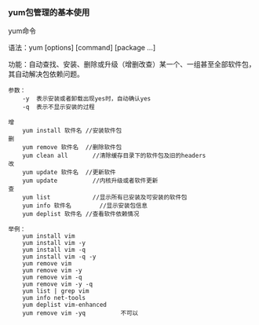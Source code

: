 ### yum包管理的基本使用 ###
yum命令

语法：yum [options] [command] [package …]

功能：自动查找、安装、删除或升级（增删改查）某一个、一组甚至全部软件包，其自动解决包依赖问题。

	参数：
		-y	表示安装或者卸载出现yes时，自动确认yes
		-q	表示不显示安装的过程
	
	增
		yum install 软件名	//安装软件包
	删
		yum remove 软件名	//删除软件包
		yum clean all		//清除缓存目录下的软件包及旧的headers
	改	
		yum update 软件名	//更新软件
		yum update			//内核升级或者软件更新
	查
		yum list			//显示所有已安装及可安装的软件包
		yum info 软件名		//显示安装包信息
		yum deplist 软件名	//查看软件依赖情况

	举例：
		yum install vim 
		yum install vim -y
		yum install vim -q
		yum install vim -q -y
		yum remove vim
		yum remove vim -y
		yum remove vim -q
		yum remove vim -y -q
		yum list | grep vim
		yum info net-tools
		yum deplist vim-enhanced
		yum remove vim -yq			不可以


